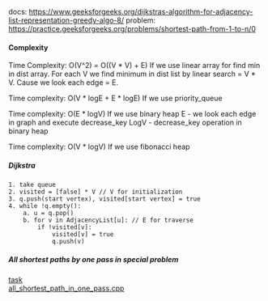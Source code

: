 docs:
https://www.geeksforgeeks.org/dijkstras-algorithm-for-adjacency-list-representation-greedy-algo-8/
problem:
https://practice.geeksforgeeks.org/problems/shortest-path-from-1-to-n/0

#### Complexity
Time Complexity: O(V^2) = O((V * V) + E) 
If we use linear array for find min in dist array.
For each V we find minimum in dist list by linear search = V * V.
Cause we look each edge = E.

Time complexity: O(V * logE + E * logE)
If we use priority_queue 

Time complexity: O(E * logV)
If we use binary heap
E - we look each edge in graph and execute decrease_key
LogV - decrease_key operation in binary heap

Time complexity: O(V * logV)
If we use fibonacci heap

  
##### Dijkstra

    1. take queue
    2. visited = [false] * V // V for initialization
    3. q.push(start vertex), visited[start vertex] = true
    4. while !q.empty():
        a. u = q.pop()
        b. for v in AdjacencyList[u]: // E for traverse
            if !visited[v]:
                visited[v] = true
                q.push(v)
     
##### All shortest paths by one pass in special problem  
[task](docs/4.png)  
[all_shortest_path_in_one_pass.cpp](all_shortest_path_in_one_pass.cpp)

